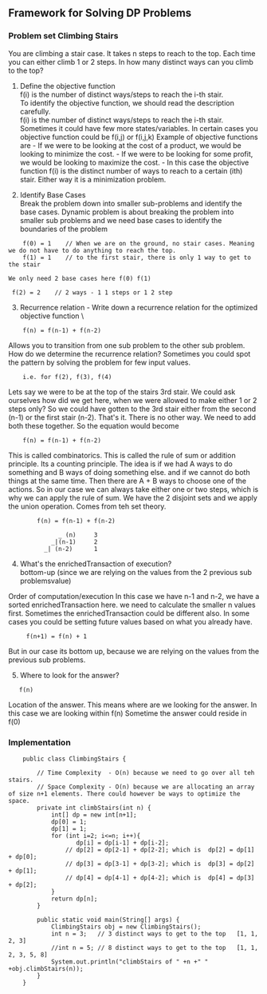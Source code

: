 ## Framework for Solving DP Problems 

### Problem set Climbing Stairs
You are climbing a stair case. It takes n steps to reach to the top.
Each time you can either climb 1 or 2 steps.
In how many distinct ways can you climb to the top?

1. Define the objective function \
    f(i) is the number of distinct ways/steps to reach the i-th stair.\
    To identify the objective function, we should read the description carefully.\
    f(i) is the number of distinct ways/steps to reach the i-th stair.\
    Sometimes it could have few more states/variables. In certain cases you objective function could be 
        f(i,j) or f(i,j,k)
    Example of objective functions are
        - If we were to be looking at the cost of a product, we would be looking to minimize the cost.
        - If we were to be looking for some profit, we would be looking to maximize the cost.
        - In this case the objective function f(i) is the distinct number of ways to reach to a certain (ith) stair.
          Either way it is a minimization problem.
      
2. Identify Base Cases \
    Break the problem down into smaller sub-problems and identify the base cases.
    Dynamic problem is about breaking the problem into smaller sub problems and we need base cases to identify the boundaries of the problem
```
    f(0) = 1    // When we are on the ground, no stair cases. Meaning we do not have to do anything to reach the top.
    f(1) = 1    // to the first stair, there is only 1 way to get to the stair
```
    We only need 2 base cases here f(0) f(1)
   ```
    f(2) = 2    // 2 ways - 1 1 steps or 1 2 step
   ```
        
3. Recurrence relation - Write down a recurrence relation for the optimized objective function \
```
    f(n) = f(n-1) + f(n-2)
```   

Allows you to transition from one sub problem to the other sub problem.
How do we determine the recurrence relation?
Sometimes you could spot the pattern by solving the problem for few input values.

```
    i.e. for f(2), f(3), f(4)
```
Lets say we were to be at the top of the stairs 3rd stair.
We could ask ourselves how did we get here, when we were allowed to make either 1 or 2 steps only?
So we could have gotten to the 3rd stair either from the second (n-1) or the first stair (n-2). That's it.
There is no other way. We need to add both these together. So the equation would become
```
    f(n) = f(n-1) + f(n-2)
```   
This is called combinatorics. This is called the rule of sum or addition principle.
Its a counting principle.
The idea is if we had
    A ways to do something and
    B ways of doing something else.
    and if we cannot do both things at the same time.
    Then there are A + B ways to choose one of the actions.
 So in our case we can always take either one or two steps, which is why we can apply the rule of sum.
 We have the 2 disjoint sets and we apply the union operation. Comes from teh set theory.
```     
        f(n) = f(n-1) + f(n-2)

              _ (n)     3
            _|(n-1)     2
          _| (n-2)      1
```

4. What's the enrichedTransaction of execution?\
bottom-up (since we are relying on the values from the 2 previous sub problemsvalue)

Order of computation/execution
In this case we have n-1 and n-2, we have a sorted enrichedTransaction here. we need to calculate the smaller n values first.
Sometimes the enrichedTransaction could be different also.
In some cases you could be setting future values based on what you already have.
```
     f(n+1) = f(n) + 1
```
But in our case its bottom up, because we are relying on the values from the previous sub problems.

5. Where to look for the answer?
```
   f(n)
```
Location of the answer. This means where are we looking for the answer. In this case we are looking within f(n)
Sometime the answer could reside in f(0)

### Implementation
```
    public class ClimbingStairs {
    
        // Time Complexity  - O(n) because we need to go over all teh stairs.
        // Space Complexity - O(n) because we are allocating an array of size n+1 elements. There could however be ways to optimize the space.
        private int climbStairs(int n) {
            int[] dp = new int[n+1];
            dp[0] = 1;
            dp[1] = 1;
            for (int i=2; i<=n; i++){
                   dp[i] = dp[i-1] + dp[i-2];
                // dp[2] = dp[2-1] + dp[2-2]; which is  dp[2] = dp[1] + dp[0];
                // dp[3] = dp[3-1] + dp[3-2]; which is  dp[3] = dp[2] + dp[1];
                // dp[4] = dp[4-1] + dp[4-2]; which is  dp[4] = dp[3] + dp[2];
            }
            return dp[n];
        }
    
        public static void main(String[] args) {
            ClimbingStairs obj = new ClimbingStairs();
            int n = 3;   // 3 distinct ways to get to the top   [1, 1, 2, 3]
            //int n = 5; // 8 distinct ways to get to the top   [1, 1, 2, 3, 5, 8]
            System.out.println("climbStairs of " +n +" " +obj.climbStairs(n));
        }
    }
```
